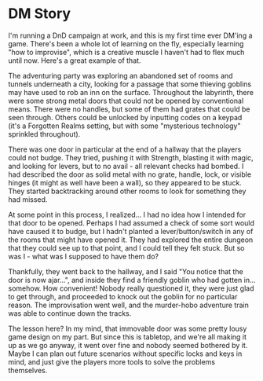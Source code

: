 # DM Story #

I'm running a DnD campaign at work, and this is my first time ever DM'ing a game. There's been a whole lot of learning on the fly, especially learning "how to improvise", which is a creative muscle I haven't had to flex much until now. Here's a great example of that.

The adventuring party was exploring an abandoned set of rooms and tunnels underneath a city, looking for a passage that some thieving goblins may have used to rob an inn on the surface. Throughout the labyrinth, there were some strong metal doors that could not be opened by conventional means. There were no handles, but some of them had grates that could be seen through. Others could be unlocked by inputting codes on a keypad (it's a Forgotten Realms setting, but with some "mysterious technology" sprinkled throughout).

There was one door in particular at the end of a hallway that the players could not budge. They tried, pushing it with Strength, blasting it with magic, and looking for levers, but to no avail - all relevant checks had bombed. I had described the door as solid metal with no grate, handle, lock, or visible hinges (it might as well have been a wall), so they appeared to be stuck. They started backtracking around other rooms to look for something they had missed.

At some point in this process, I realized... I had no idea how I intended for that door to be opened. Perhaps I had assumed a check of some sort would have caused it to budge, but I hadn't planted a lever/button/switch in any of the rooms that might have opened it. They had explored the entire dungeon that they could see up to that point, and I could tell they felt stuck. But so was I - what was I supposed to have them do?

Thankfully, they went back to the hallway, and I said "You notice that the door is now ajar...", and inside they find a friendly goblin who had gotten in... somehow. How convenient! Nobody really questioned it, they were just glad to get through, and proceeded to knock out the goblin for no particular reason. The improvisation went well, and the murder-hobo adventure train was able to continue down the tracks.

The lesson here? In my mind, that immovable door was some pretty lousy game design on my part. But since this is tabletop, and we're all making it up as we go anyway, it went over fine and nobody seemed bothered by it. Maybe I can plan out future scenarios without specific locks and keys in mind, and just give the players more tools to solve the problems themselves.
